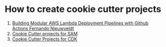 
# How to create cookie cutter projects

1. [Building Modular AWS Lambda Deployment Pipelines with Github Actions Fernando Nieuwveldt](https://towardsaws.com/building-modular-aws-lambda-deployment-pipelines-with-github-actions-9264fa59d7ba)
2. [Cookie Cutter projects for SAM](./sam.md#1-cookiecutter)
3. [Cookie Cutter Projects for CDK](./cdk.md#39-cookiecutter)
